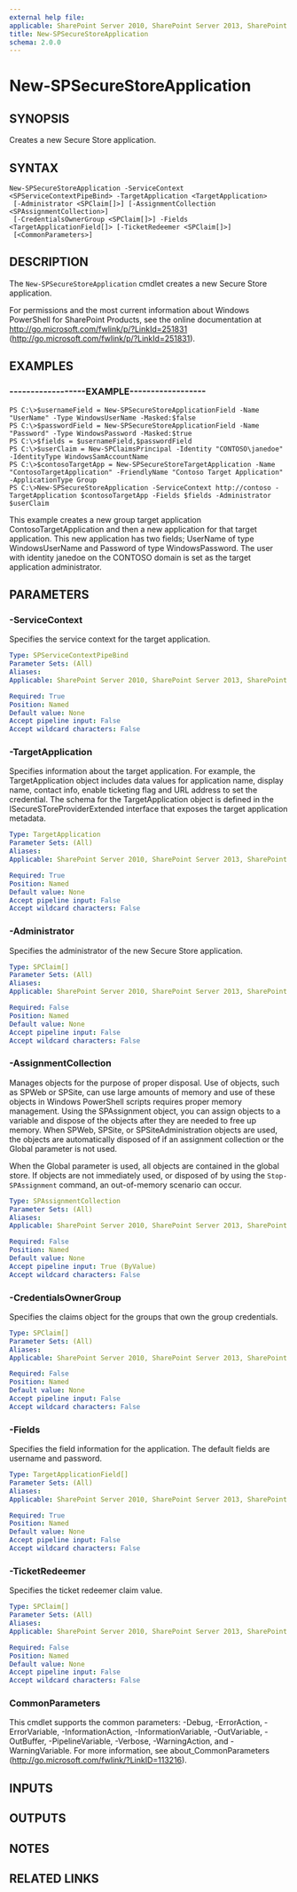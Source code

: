 ```yaml
---
external help file: 
applicable: SharePoint Server 2010, SharePoint Server 2013, SharePoint Server 2016, SharePoint Server 2019
title: New-SPSecureStoreApplication
schema: 2.0.0
---
```


# New-SPSecureStoreApplication

## SYNOPSIS
Creates a new Secure Store application.


## SYNTAX

```
New-SPSecureStoreApplication -ServiceContext <SPServiceContextPipeBind> -TargetApplication <TargetApplication>
 [-Administrator <SPClaim[]>] [-AssignmentCollection <SPAssignmentCollection>]
 [-CredentialsOwnerGroup <SPClaim[]>] -Fields <TargetApplicationField[]> [-TicketRedeemer <SPClaim[]>]
 [<CommonParameters>]
```

## DESCRIPTION
The `New-SPSecureStoreApplication` cmdlet creates a new Secure Store application.

For permissions and the most current information about Windows PowerShell for SharePoint Products, see the online documentation at http://go.microsoft.com/fwlink/p/?LinkId=251831 (http://go.microsoft.com/fwlink/p/?LinkId=251831).


## EXAMPLES

### ------------------EXAMPLE------------------
```
PS C:\>$usernameField = New-SPSecureStoreApplicationField -Name "UserName" -Type WindowsUserName -Masked:$false
PS C:\>$passwordField = New-SPSecureStoreApplicationField -Name "Password" -Type WindowsPassword -Masked:$true
PS C:\>$fields = $usernameField,$passwordField
PS C:\>$userClaim = New-SPClaimsPrincipal -Identity "CONTOSO\janedoe" -IdentityType WindowsSamAccountName
PS C:\>$contosoTargetApp = New-SPSecureStoreTargetApplication -Name "ContosoTargetApplication" -FriendlyName "Contoso Target Application" -ApplicationType Group
PS C:\>New-SPSecureStoreApplication -ServiceContext http://contoso -TargetApplication $contosoTargetApp -Fields $fields -Administrator $userClaim
```

This example creates a new group target application ContosoTargetApplication and then a new application for that target application. This new application has two fields; UserName of type WindowsUserName and Password of type WindowsPassword. The user with identity janedoe on the CONTOSO domain is set as the target application administrator.


## PARAMETERS

### -ServiceContext
Specifies the service context for the target application.

```yaml
Type: SPServiceContextPipeBind
Parameter Sets: (All)
Aliases: 
Applicable: SharePoint Server 2010, SharePoint Server 2013, SharePoint Server 2016, SharePoint Server 2019

Required: True
Position: Named
Default value: None
Accept pipeline input: False
Accept wildcard characters: False
```

### -TargetApplication
Specifies information about the target application.
For example, the TargetApplication object includes data values for application name, display name, contact info, enable ticketing flag and URL address to set the credential.
The schema for the TargetApplication object is defined in the ISecureSToreProviderExtended interface that exposes the target application metadata.

```yaml
Type: TargetApplication
Parameter Sets: (All)
Aliases: 
Applicable: SharePoint Server 2010, SharePoint Server 2013, SharePoint Server 2016, SharePoint Server 2019

Required: True
Position: Named
Default value: None
Accept pipeline input: False
Accept wildcard characters: False
```

### -Administrator
Specifies the administrator of the new Secure Store application.

```yaml
Type: SPClaim[]
Parameter Sets: (All)
Aliases: 
Applicable: SharePoint Server 2010, SharePoint Server 2013, SharePoint Server 2016, SharePoint Server 2019

Required: False
Position: Named
Default value: None
Accept pipeline input: False
Accept wildcard characters: False
```

### -AssignmentCollection
Manages objects for the purpose of proper disposal.
Use of objects, such as SPWeb or SPSite, can use large amounts of memory and use of these objects in Windows PowerShell scripts requires proper memory management.
Using the SPAssignment object, you can assign objects to a variable and dispose of the objects after they are needed to free up memory.
When SPWeb, SPSite, or SPSiteAdministration objects are used, the objects are automatically disposed of if an assignment collection or the Global parameter is not used.

When the Global parameter is used, all objects are contained in the global store.
If objects are not immediately used, or disposed of by using the `Stop-SPAssignment` command, an out-of-memory scenario can occur.

```yaml
Type: SPAssignmentCollection
Parameter Sets: (All)
Aliases: 
Applicable: SharePoint Server 2010, SharePoint Server 2013, SharePoint Server 2016, SharePoint Server 2019

Required: False
Position: Named
Default value: None
Accept pipeline input: True (ByValue)
Accept wildcard characters: False
```

### -CredentialsOwnerGroup
Specifies the claims object for the groups that own the group credentials.

```yaml
Type: SPClaim[]
Parameter Sets: (All)
Aliases: 
Applicable: SharePoint Server 2010, SharePoint Server 2013, SharePoint Server 2016, SharePoint Server 2019

Required: False
Position: Named
Default value: None
Accept pipeline input: False
Accept wildcard characters: False
```

### -Fields
Specifies the field information for the application.
The default fields are username and password.

```yaml
Type: TargetApplicationField[]
Parameter Sets: (All)
Aliases: 
Applicable: SharePoint Server 2010, SharePoint Server 2013, SharePoint Server 2016, SharePoint Server 2019

Required: True
Position: Named
Default value: None
Accept pipeline input: False
Accept wildcard characters: False
```

### -TicketRedeemer
Specifies the ticket redeemer claim value.

```yaml
Type: SPClaim[]
Parameter Sets: (All)
Aliases: 
Applicable: SharePoint Server 2010, SharePoint Server 2013, SharePoint Server 2016, SharePoint Server 2019

Required: False
Position: Named
Default value: None
Accept pipeline input: False
Accept wildcard characters: False
```

### CommonParameters
This cmdlet supports the common parameters: -Debug, -ErrorAction, -ErrorVariable, -InformationAction, -InformationVariable, -OutVariable, -OutBuffer, -PipelineVariable, -Verbose, -WarningAction, and -WarningVariable. For more information, see about_CommonParameters (http://go.microsoft.com/fwlink/?LinkID=113216).

## INPUTS

## OUTPUTS

## NOTES

## RELATED LINKS
